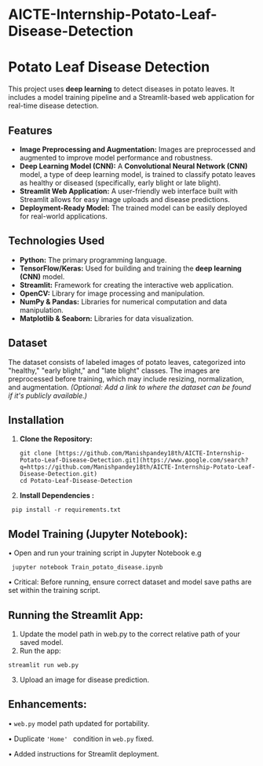 # AICTE-Internship-Potato-Leaf-Disease-Detection

# Potato Leaf Disease Detection

This project uses **deep learning** to detect diseases in potato leaves. It includes a model training pipeline and a Streamlit-based web application for real-time disease detection.

## Features

* **Image Preprocessing and Augmentation:** Images are preprocessed and augmented to improve model performance and robustness.
* **Deep Learning Model (CNN):** A **Convolutional Neural Network (CNN)** model, a type of deep learning model, is trained to classify potato leaves as healthy or diseased (specifically, early blight or late blight).
* **Streamlit Web Application:** A user-friendly web interface built with Streamlit allows for easy image uploads and disease predictions.
* **Deployment-Ready Model:** The trained model can be easily deployed for real-world applications.

## Technologies Used

* **Python:** The primary programming language.
* **TensorFlow/Keras:** Used for building and training the **deep learning (CNN)** model.
* **Streamlit:** Framework for creating the interactive web application.
* **OpenCV:** Library for image processing and manipulation.
* **NumPy & Pandas:** Libraries for numerical computation and data manipulation.
* **Matplotlib & Seaborn:** Libraries for data visualization.

## Dataset

The dataset consists of labeled images of potato leaves, categorized into "healthy," "early blight," and "late blight" classes. 
The images are preprocessed before training, which may include resizing, normalization, and augmentation. 
*(Optional: Add a link to where the dataset can be found if it's publicly available.)*

## Installation
1. **Clone the Repository:**
   ```
   git clone [https://github.com/Manishpandey18th/AICTE-Internship-Potato-Leaf-Disease-Detection.git](https://www.google.com/search?q=https://github.com/Manishpandey18th/AICTE-Internship-Potato-Leaf-Disease-Detection.git)
   cd Potato-Leaf-Disease-Detection
   ```
   
2. **Install Dependencies :**
```
 pip install -r requirements.txt
```

## Model Training (Jupyter Notebook):
•	Open and run your training script in Jupyter Notebook e.g 
``` 
 jupyter notebook Train_potato_disease.ipynb
```

•	Critical: Before running, ensure correct dataset and model save paths are set within the training script.

## Running the Streamlit App:
1.	Update the model path in web.py to the correct relative path of your saved model.
2.	Run the app: 
```
streamlit run web.py
```
3.	Upload an image for disease prediction.

## Enhancements:
•	``` web.py ``` model path updated for portability.

•	Duplicate ```'Home' ``` condition in ``` web.py ``` fixed.

•	Added instructions for Streamlit deployment.

